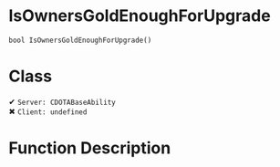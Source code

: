 # IsOwnersGoldEnoughForUpgrade
```
bool IsOwnersGoldEnoughForUpgrade()
```
# Class
✔ `Server: CDOTABaseAbility`  
✖ `Client: undefined`  

# Function Description

